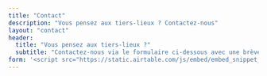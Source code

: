 ```yaml
---
title: "Contact"
description: "Vous pensez aux tiers-lieux ? Contactez-nous"
layout: "contact"
header:
  title: "Vous pensez aux tiers-lieux ?"
  subtitle: "Contactez-nous via le formulaire ci-dessous avec une brève description de votre demande et nous ferons de notre mieux pour vous répondre dans les meilleurs délais."
form: '<script src="https://static.airtable.com/js/embed/embed_snippet_v1.js"></script><iframe class="airtable-embed airtable-dynamic-height" src="https://airtable.com/embed/shrfhLjYU6qcHTb9d?backgroundColor=purple" frameborder="0" onmousewheel="" width="100%" height="auto" style="background: transparent; border: 0"></iframe>'
---
```

